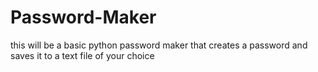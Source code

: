 # Password-Maker
this will be a basic python password maker that creates a password and saves it to a text file of your choice

